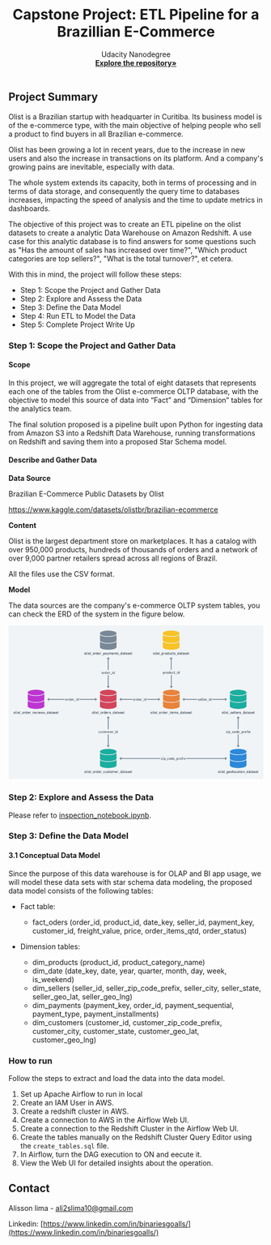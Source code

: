 <!-- PROJECT LOGO -->
<br />

<p align="center">
 </a>
 <h1 align="center">Capstone Project: ETL Pipeline for a Brazillian E-Commerce</h1>
 <p align="center">
  Udacity Nanodegree
  <br />
  <a href=https://github.com/BinariesGoalls/Udacity-Data-Engineering-Nanodegree><strong>Explore the repository»</strong></a>
  <br />
  <br />
 </p>

</p>


<!-- ABOUT THE PROJECT -->

## Project Summary

Olist is a Brazilian startup with headquarter in Curitiba. Its business model is of the e-commerce type, with the main objective of helping people who sell a product to find buyers in all Brazilian e-commerce.

Olist has been growing a lot in recent years, due to the increase in new users and also the increase in transactions on its platform. And a company's growing pains are inevitable, especially with data.

The whole system extends its capacity, both in terms of processing and in terms of data storage, and consequently the query time to databases increases, impacting the speed of analysis and the time to update metrics in dashboards.

The objective of this project was to create an ETL pipeline on the olist datasets to create a analytic Data Warehouse on Amazon Redshift. A use case for this analytic database is to find answers for some questions such as "Has the amount of sales has increased over time?", "Which product categories are top sellers?", "What is the total turnover?", et cetera.

With this in mind, the project will follow these steps:

* Step 1: Scope the Project and Gather Data
* Step 2: Explore and Assess the Data
* Step 3: Define the Data Model
* Step 4: Run ETL to Model the Data
* Step 5: Complete Project Write Up

### Step 1: Scope the Project and Gather Data
#### Scope

In this project, we will aggregate the total of eight datasets that represents each one of the tables from the Olist e-commerce OLTP database, with the objective to model this source of data into “Fact” and “Dimension” tables for the analytics team.

The final solution proposed is a pipeline built upon Python for ingesting data from Amazon S3 into a Redshift Data Warehouse, running transformations on Redshift and saving them into a proposed Star Schema model.

#### Describe and Gather Data

**Data Source** <br>

Brazilian E-Commerce Public Datasets by Olist <br>

https://www.kaggle.com/datasets/olistbr/brazilian-ecommerce

**Content** <br>

Olist is the largest department store on marketplaces. It has a catalog with over 950,000 products, hundreds of thousands of orders and a network of over 9,000 partner retailers spread across all regions of Brazil. 

All the files use the CSV format.

**Model** <br>

The data sources are the company's e-commerce OLTP system tables, you can check the ERD of the system in the figure below.

![OLIST-OLTP-ERD](./images/OLIST-OLTP-ERD.png)

### Step 2: Explore and Assess the Data

Please refer to [inspection_notebook.ipynb](https://github.com/BinariesGoalls/Udacity-Data-Engineering-Nanodegree/blob/main/Capstone%20Project/inspection_notebook.ipynb).

### Step 3: Define the Data Model
#### 3.1 Conceptual Data Model

Since the purpose of this data warehouse is for OLAP and BI app usage, we will model these data sets with star schema data modeling, the proposed data model consists of the following tables:

* Fact table:
    * fact_oders (order_id, product_id, date_key, seller_id, payment_key, customer_id, freight_value, price, order_items_qtd, order_status)  
   
* Dimension tables:
    * dim_products (product_id, product_category_name)
    * dim_date (date_key, date, year, quarter, month, day, week, is_weekend) 
    * dim_sellers (seller_id, seller_zip_code_prefix, seller_city, seller_state, seller_geo_lat, seller_geo_lng)          
    * dim_payments (payment_key, order_id, payment_sequential, payment_type, payment_installments)
    * dim_customers (customer_id, customer_zip_code_prefix, customer_city, customer_state, customer_geo_lat, customer_geo_lng)         

### How to run

Follow the steps to extract and load the data into the data model.

1. Set up Apache Airflow to run in local
2. Create an IAM User in AWS.
3. Create a redshift cluster in AWS.
4. Create a connection to AWS in the Airflow Web UI.
5. Create a connection to the Redshift Cluster in the Airflow Web UI.
6. Create the tables manually on the Redshift Cluster Query Editor using the ```create_tables.sql``` file.
6. In Airflow, turn the DAG execution to ON and eecute it.
7. View the Web UI for detailed insights about the operation.

<!-- CONTACT -->

## Contact

Alisson lima - ali2slima10@gmail.com

Linkedin: [https://www.linkedin.com/in/binariesgoalls/](https://www.linkedin.com/in/binariesgoalls/)
